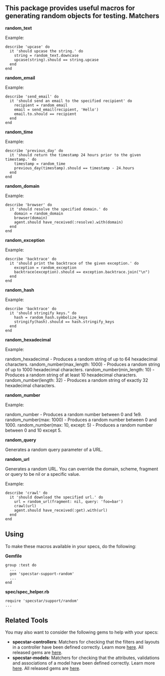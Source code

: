 This package provides useful macros for generating random objects for testing.
Matchers
--------
**random_text**

Example:

    describe 'upcase' do
      it 'should upcase the string.' do
        string = random_text.downcase
        upcase(string).should == string.upcase
      end
    end

**random_email**

Example:

    describe 'send_email' do
      it 'should send an email to the specified recipient' do
        recipient = random_email
        email = send_email(recipient, 'Hello')
        email.to.should == recipient
      end
    end

**random_time**

Example:

    describe 'previous_day' do
      it 'should return the timestamp 24 hours prior to the given timestamp.' do
        timestamp = random_time
        previous_day(timestamp).should == timestamp - 24.hours
      end
    end

**random_domain**

Example:

    describe 'browser' do
      it 'should resolve the specified domain.' do
        domain = random_domain
        browser(domain)
        agent.should have_received(:resolve).with(domain)
      end
    end

**random_exception**

Example:

    describe 'backtrace' do
      it 'should print the backtrace of the given exception.' do
        exception = random_exception
        backtrace(exception).should == exception.backtrace.join("\n")
      end
    end

**random_hash**

Example:

    describe 'backtrace' do
      it 'should stringify keys." do
        hash = random_hash.symbolize_keys
       	stringify(hash).should == hash.stringify_keys
      end
    end

**random_hexadecimal**

Example:

   random_hexadecimal - Produces a random string of up to 64 hexadecimal characters.
   random_number(max_length: 1000) - Produces a random string of up to 1000 hexadecimal characters.
   random_number(min_length: 10) - Produces a random string of at least 10 hexadecimal characters.
   random_number(length: 32) - Produces a random string of exactly 32 hexadecimal characters.

**random_number**

Example:

   random_number - Produces a random number between 0 and 1e9.
   random_number(max: 1000) - Produces a random number between 0 and 1000.
   random_number(max: 10, except: 5) - Produces a random number between 0 and 10 except 5.

**random_query**

Generates a random query parameter of a URL.

**random_url**

Generates a random URL. You can override the domain, scheme, fragment or query to be nil or a specific value.

Example:

    describe 'crawl' do
      it 'should download the specified url.' do
        url = random_url(fragment: nil, query: 'foo=bar')
        crawl(url)
        agent.should have_received(:get).with(url)
      end
    end

Using
-----
To make these macros available in your specs, do the following:

**Gemfile**

    group :test do
      ...
      gem 'specstar-support-random'
      ...
    end

**spec/spec_helper.rb**

    require 'specstar/support/random'
    ...

Related Tools
-------------
You may also want to consider the following gems to help with your specs:
 
* **specstar-controllers**: Matchers for checking that the filters and layouts in a controller have been defined correctly. Learn more [here](https://github.com/sujoyg/specstar-controllers 'Github').
All released gems are [here](http://rubygems.org/gems/specstar-controllers).
* **specstar-models**: Matchers for checking that the attributes, validations and associations of a model have been defined correctly.  Learn more [here](https://github.com/sujoyg/specstar-models 'Github'). All released gems are [here](http://rubygems.org/gems/specstar-models).

 
